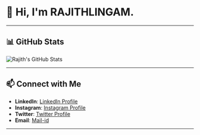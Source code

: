 # 👋 Hi, I'm RAJITHLINGAM.
---

## 📊 GitHub Stats

![Rajith's GitHub Stats](https://github-readme-stats.vercel.app/api?username=rajithlingam&show_icons=true&theme=radical)

---

## 📫 Connect with Me

- **LinkedIn**: [LinkedIn Profile](https://www.linkedin.com/in/rajithlingam-v-320909240)
- **Instagram**: [Instagram Profile](https://www.instagram.com/rajithlingam_)
- **Twitter**: [Twitter Profile](https://twitter.com/LingamRajith)
- **Email**: [Mail-id](mailto:vrajithlingam@gmail.com)

---
